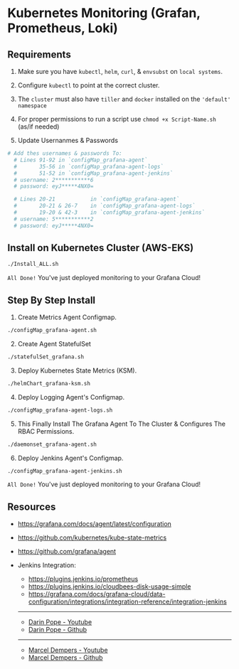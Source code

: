 # Kubernetes Monitoring (Grafan, Prometheus, Loki)

## Requirements

1. Make sure you have `kubectl`, `helm`, `curl`, & `envsubst` on `local systems`.
2. Configure `kubectl` to point at the correct cluster.
3. The `cluster` must also have `tiller` and `docker` installed on the `'default' namespace`
4. For proper permissions to run a script use `chmod +x Script-Name.sh` (as/if needed)

5. Update Usernanmes & Passwords

```sh
# Add thes usernames & passwords To:
  # Lines 91-92 in `configMap_grafana-agent`
  #       35-56 in `configMap_grafana-agent-logs`
  #       51-52 in `configMap_grafana-agent-jenkins`
  # username: 2***********6
  # password: eyJ*****4NX0=

  # Lines 20-21           in `configMap_grafana-agent`
  #       20-21 & 26-7    in `configMap_grafana-agent-logs`
  #       19-20 & 42-3    in `configMap_grafana-agent-jenkins`
  # username: 5***********2
  # password: eyJ*****4NX0=
```

## Install on Kubernetes Cluster (AWS-EKS)

```sh
./Install_ALL.sh
```

`All Done!` You've just deployed monitoring to your Grafana Cloud!

## Step By Step Install

1. Create Metrics Agent Configmap.

```sh
./configMap_grafana-agent.sh
```

2. Create Agent StatefulSet

```sh
./statefulSet_grafana.sh
```

3. Deploy Kubernetes State Metrics (KSM).

```sh
./helmChart_grafana-ksm.sh
```

4. Deploy Logging Agent's Configmap.

```sh
./configMap_grafana-agent-logs.sh
```

5. This Finally Install The Grafana Agent To The Cluster & Configures The RBAC Permissions.

```sh
./daemonset_grafana-agent.sh
```

6. Deploy Jenkins Agent's Configmap.

```sh
./configMap_grafana-agent-jenkins.sh
```

`All Done!` You've just deployed monitoring to your Grafana Cloud!

## Resources

- <https://grafana.com/docs/agent/latest/configuration>
- <https://github.com/kubernetes/kube-state-metrics>
- <https://github.com/grafana/agent>
- Jenkins Integration:

  - <https://plugins.jenkins.io/prometheus>
  - <https://plugins.jenkins.io/cloudbees-disk-usage-simple>
  - <https://grafana.com/docs/grafana-cloud/data-configuration/integrations/integration-reference/integration-jenkins>

  - ---

  - [Darin Pope - Youtube](https://youtu.be/3H9eNIf9KZs)
  - [Darin Pope - Github](https://gist.github.com/darinpope/1c8422fb7512411760ccb2827d82613f)

  <!-- docker run -d -p 9090:9090 -v /home/vagrant/prometheus.yml:/etc/prometheus/prometheus.yml prom/prometheus -->

  - ---

  - [Marcel Dempers - Youtube](https://youtu.be/YDtuwlNTzRc)
  - [Marcel Dempers - Github](https://github.com/marcel-dempers/docker-development-youtube-series/tree/master/monitoring/prometheus/kubernetes/1.23)
